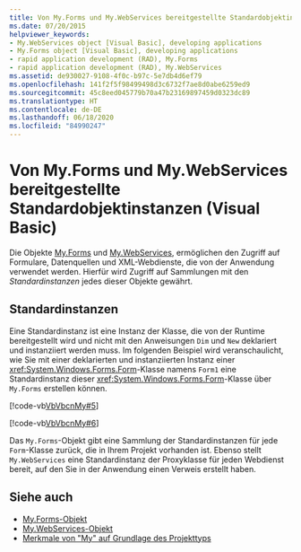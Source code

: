 ```yaml
---
title: Von My.Forms und My.WebServices bereitgestellte Standardobjektinstanzen
ms.date: 07/20/2015
helpviewer_keywords:
- My.WebServices object [Visual Basic], developing applications
- My.Forms object [Visual Basic], developing applications
- rapid application development (RAD), My.Forms
- rapid application development (RAD), My.WebServices
ms.assetid: de930027-9108-4f0c-b97c-5e7db4d6ef79
ms.openlocfilehash: 141f2f5f98499498d3c6732f7ae8d0abe6259ed9
ms.sourcegitcommit: 45c8eed045779b70a47b23169897459d0323dc89
ms.translationtype: HT
ms.contentlocale: de-DE
ms.lasthandoff: 06/18/2020
ms.locfileid: "84990247"
---
```

# <a name="default-object-instances-provided-by-myforms-and-mywebservices-visual-basic"></a>Von My.Forms und My.WebServices bereitgestellte Standardobjektinstanzen (Visual Basic)

Die Objekte [My.Forms](../../language-reference/objects/my-forms-object.md) und [My.WebServices](../../language-reference/objects/my-webservices-object.md), ermöglichen den Zugriff auf Formulare, Datenquellen und XML-Webdienste, die von der Anwendung verwendet werden. Hierfür wird Zugriff auf Sammlungen mit den *Standardinstanzen* jedes dieser Objekte gewährt.  
  
## <a name="default-instances"></a>Standardinstanzen  

 Eine Standardinstanz ist eine Instanz der Klasse, die von der Runtime bereitgestellt wird und nicht mit den Anweisungen `Dim` und `New` deklariert und instanziiert werden muss. Im folgenden Beispiel wird veranschaulicht, wie Sie mit einer deklarierten und instanziierten Instanz einer <xref:System.Windows.Forms.Form>-Klasse namens `Form1` eine Standardinstanz dieser <xref:System.Windows.Forms.Form>-Klasse über `My.Forms` erstellen können.  
  
 [!code-vb[VbVbcnMy#5](~/samples/snippets/visualbasic/VS_Snippets_VBCSharp/VbVbcnMy/VB/Class1.vb#5)]  
  
 [!code-vb[VbVbcnMy#6](~/samples/snippets/visualbasic/VS_Snippets_VBCSharp/VbVbcnMy/VB/Class1.vb#6)]  
  
 Das `My.Forms`-Objekt gibt eine Sammlung der Standardinstanzen für jede `Form`-Klasse zurück, die in Ihrem Projekt vorhanden ist. Ebenso stellt `My.WebServices` eine Standardinstanz der Proxyklasse für jeden Webdienst bereit, auf den Sie in der Anwendung einen Verweis erstellt haben.  
  
## <a name="see-also"></a>Siehe auch

- [My.Forms-Objekt](../../language-reference/objects/my-forms-object.md)
- [My.WebServices-Objekt](../../language-reference/objects/my-webservices-object.md)
- [Merkmale von "My" auf Grundlage des Projekttyps](how-my-depends-on-project-type.md)
